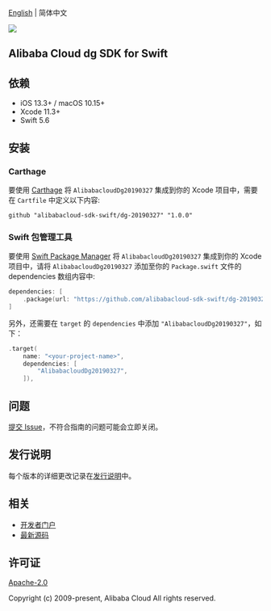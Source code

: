[English](README.md) | 简体中文

![](https://aliyunsdk-pages.alicdn.com/icons/AlibabaCloud.svg)

## Alibaba Cloud dg SDK for Swift

## 依赖

- iOS 13.3+ / macOS 10.15+
- Xcode 11.3+
- Swift 5.6

## 安装

### Carthage

要使用 [Carthage](https://github.com/Carthage/Carthage) 将 `AlibabacloudDg20190327` 集成到你的 Xcode 项目中，需要在 `Cartfile` 中定义以下内容:

```ogdl
github "alibabacloud-sdk-swift/dg-20190327" "1.0.0"
```

### Swift 包管理工具

要使用 [Swift Package Manager](https://swift.org/package-manager/) 将 `AlibabacloudDg20190327` 集成到你的 Xcode 项目中，请将 `AlibabacloudDg20190327` 添加至你的 `Package.swift` 文件的 dependencies 数组内容中:

```swift
dependencies: [
    .package(url: "https://github.com/alibabacloud-sdk-swift/dg-20190327.git", from: "1.0.0")
]
```

另外，还需要在 `target` 的 `dependencies` 中添加 `"AlibabacloudDg20190327"`，如下：

```swift
.target(
    name: "<your-project-name>",
    dependencies: [
        "AlibabacloudDg20190327",
    ]),
```

## 问题

[提交 Issue](https://github.com/alibabacloud-sdk-swift/dg-20190327/issues/new)，不符合指南的问题可能会立即关闭。

## 发行说明

每个版本的详细更改记录在[发行说明](./ChangeLog.txt)中。

## 相关

* [开发者门户](https://next.api.aliyun.com/home)
* [最新源码](https://github.com/alibabacloud-sdk-swift/dg-20190327)

## 许可证

[Apache-2.0](http://www.apache.org/licenses/LICENSE-2.0)

Copyright (c) 2009-present, Alibaba Cloud All rights reserved.
